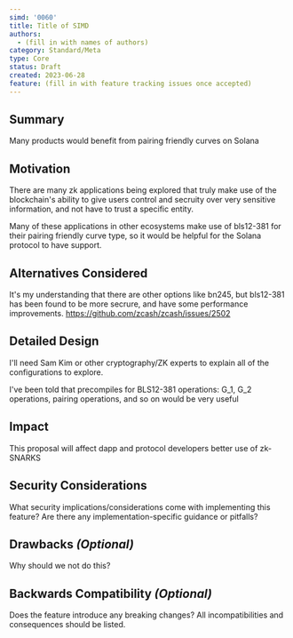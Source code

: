 ```yaml
---
simd: '0060'
title: Title of SIMD
authors:
  - (fill in with names of authors)
category: Standard/Meta
type: Core
status: Draft
created: 2023-06-28
feature: (fill in with feature tracking issues once accepted)
---
```


## Summary

Many products would benefit from pairing friendly curves on Solana

## Motivation

There are many zk applications being explored that truly make use of the blockchain's ability to give users control and secruity over very sensitive information, and not have to trust a specific entity.

Many of these applications in other ecosystems make use of bls12-381 for their pairing friendly curve type, so it would be helpful for the Solana protocol to have support.

## Alternatives Considered

It's my understanding that there are other options like bn245, but bls12-381 has been found to be more secrure, and have some performance improvements.
https://github.com/zcash/zcash/issues/2502

## Detailed Design

I'll need Sam Kim or other cryptography/ZK experts to explain all of the configurations to explore.

I've been told that precompiles for BLS12-381 operations: G_1, G_2 operations, pairing operations, and so on would be very useful

## Impact

This proposal will affect dapp and protocol developers better use of zk-SNARKS

## Security Considerations

What security implications/considerations come with implementing this feature?
Are there any implementation-specific guidance or pitfalls?

## Drawbacks *(Optional)*

Why should we not do this?

## Backwards Compatibility *(Optional)*

Does the feature introduce any breaking changes? All incompatibilities and
consequences should be listed.